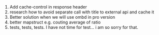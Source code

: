 1. Add cache-control in response header
2. research how to avoid separate call with title to external api and cache it
3. Better solution when we will use ombd in pro version
4. better mapstruct e.g. couting average of ratio
5. tests, tests, tests. I have not time for test... i am so sorry for that.